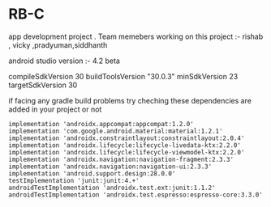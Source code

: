 # RB-C
app development project . Team memebers working on this project :- rishab , vicky ,pradyuman,siddhanth


android studio version :- 4.2 beta

compileSdkVersion 30
buildToolsVersion "30.0.3"
minSdkVersion 23
targetSdkVersion 30

if facing any gradle build problems try cheching these dependencies are added in your project or not 

    implementation 'androidx.appcompat:appcompat:1.2.0'
    implementation 'com.google.android.material:material:1.2.1'
    implementation 'androidx.constraintlayout:constraintlayout:2.0.4'
    implementation 'androidx.lifecycle:lifecycle-livedata-ktx:2.2.0'
    implementation 'androidx.lifecycle:lifecycle-viewmodel-ktx:2.2.0'
    implementation 'androidx.navigation:navigation-fragment:2.3.3'
    implementation 'androidx.navigation:navigation-ui:2.3.3'
    implementation 'android.support.design:28.0.0'
    testImplementation 'junit:junit:4.+'
    androidTestImplementation 'androidx.test.ext:junit:1.1.2'
    androidTestImplementation 'androidx.test.espresso:espresso-core:3.3.0'
   
